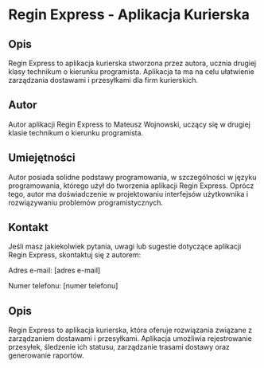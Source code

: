 # Regin Express - Aplikacja Kurierska

## Opis

Regin Express to aplikacja kurierska stworzona przez autora, ucznia drugiej klasy technikum o kierunku programista. Aplikacja ta ma na celu ułatwienie zarządzania dostawami i przesyłkami dla firm kurierskich.

## Autor

Autor aplikacji Regin Express to Mateusz Wojnowski, uczący się w drugiej klasie technikum o kierunku programista.

## Umiejętności

Autor posiada solidne podstawy programowania, w szczególności w języku programowania, którego użył do tworzenia aplikacji Regin Express. Oprócz tego, autor ma doświadczenie w projektowaniu interfejsów użytkownika i rozwiązywaniu problemów programistycznych.

## Kontakt

Jeśli masz jakiekolwiek pytania, uwagi lub sugestie dotyczące aplikacji Regin Express, skontaktuj się z autorem:

Adres e-mail: [adres e-mail]

Numer telefonu: [numer telefonu]

## Opis

Regin Express to aplikacja kurierska, która oferuje rozwiązania związane z zarządzaniem dostawami i przesyłkami. Aplikacja umożliwia rejestrowanie przesyłek, śledzenie ich statusu, zarządzanie trasami dostawy oraz generowanie raportów.

